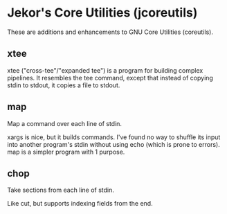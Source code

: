 # Jekor's Core Utilities (jcoreutils)

These are additions and enhancements to GNU Core Utilities (coreutils).

## xtee

xtee ("cross-tee"/"expanded tee") is a program for building complex pipelines. It resembles the tee command, except that instead of copying stdin to stdout, it copies a file to stdout.

## map

Map a command over each line of stdin.

xargs is nice, but it builds commands. I've found no way to shuffle its input into another program's stdin without using echo (which is prone to errors). map is a simpler program with 1 purpose.

## chop

Take sections from each line of stdin.

Like cut, but supports indexing fields from the end.

